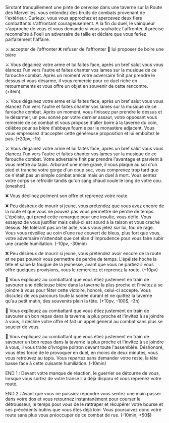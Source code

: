 Sirotant tranquillement une pinte de cervoise dans une taverne sur la Route des Merveilles, vous entendez des bruits de combats provenant de l'extérieur. Curieux, vous vous approchez et apercevez deux fiers combattants s'affrontant courageusement. À la fin du duel, le vainqueur s'approche de vous et vous demande si vous souhaitez l'affronter, il précise reconnaître à l'oeil un adversaire de taille et déclare que vous feriez parfaitement l'affaire.

⚔️ accepter de l'affronter
❌ refuser de l'affronter
🍺 lui proposer de boire une bière


⚔️ Vous dégainez votre arme et lui faites face, après un bref salut vous vous élancez l'un vers l'autre et faites chanter vos lames sur la musique de ce farouche combat. Après un moment votre adversaire finit par prendre le dessus et vous désarme, il vous remercie pour ce duel riche en retournements et vous offre un objet en souvenir de cette rencontre. (+item)

⚔️ Vous dégainez votre arme et lui faites face, après un bref salut vous vous élancez l'un vers l'autre et faites chanter vos lames sur la musique de ce farouche combat. Après un moment, vous finissez par prendre le dessus et le désarmer, un peu sonné par votre dernier assaut, votre opposant vous remercie de ce combat et vous propose d'aller boire à la taverne du coin, célèbre pour sa bière d'abbaye fournie par le monastère adjacent. Vous vous empressez d'accepter cette généreuse proposition et lui emboîtez le pas. (+20pv, -1h)

⚔️ Vous dégainez votre arme et lui faites face, après un bref salut vous vous élancez l'un vers l'autre et faites chanter vos lames sur la musique de ce farouche combat. Votre adversaire finit par prendre l'avantage et parvient à vous mettre au tapis. Arborant une mine grave, il vous plaque au sol d'un pied et tranche votre gorge d'un coup sec, vous comprenez trop tard que ce n'était pas un simple combat amical mais un duel à mort. Vous sentez votre corps se refroidir tandis qu'un sang chaud coule le long de votre cou. (oneshot)


❌ Vous déclinez poliment son offre et reprenez votre route.

❌ Peu désireux de mourir si jeune, vous prétendez que vous avez encore de la route et que vous ne pouvez pas vous permettre de perdre de temps. L'épéiste, qui prend cette remarque pour une insulte, vous défie. Vous essayez de vous justifier mais celui-ci est sourd à la raison et vous crache dessus. Ne tolérant pas un tel acte, vous vous jetez sur lui, fou de rage. Vous vous réveillez au coin d'une rue couvert de bleus, plus fort que vous, votre adversaire n'attendait que cet élan d'imprudence pour vous faire subir une cruelle humiliation. (-10pv, -30min)

❌ Peu désireux de mourir si jeune, vous prétendez avoir encore de la route et ne pas pouvoir vous permettre de perdre de temps. L'épéiste hoche la tête et salue la fougue de la jeunesse, avant que vous ne partiez il vous offre quelques provisions, vous le remerciez et reprenez la route. (+10pv)


🍺 Vous expliquez au combattant que vous étiez justement en train de savourer une délicieuse bière dans la taverne la plus proche et l'invitez à se joindre à vous pour fêter cette victoire, honoré, celui-ci accepte. Vous discutez de vos parcours toute la soirée durant et ne quittez la taverne qu'au petit matin, des souvenirs plein la tête. (+10pv, -100$, -3h)

🍺 Vous expliquez au combattant que vous étiez justement en train de savourer un bon repas dans la taverne la plus proche et l'invitez à se joindre à vous, il décline votre offre et fait un appel général au combat sans plus se soucier de vous. 

🍺 Vous expliquez au combattant que vous étiez justement en train de savourer un bon repas dans la taverne la plus proche et l'invitez à se joindre à vous, il vous traite d'ivrogne poltron devant toute l'assemblée. Déshonoré, vous êtes forcé de le provoquer en duel, en moins de deux minutes, vous vous retrouvez au tapis. Vous repartez sans demander votre reste, la tête basse face à cette cuisante humiliation. (-10min)


END 1 : Devant votre manque de réaction, le guerrier se détourne de vous, lorsque vous sortez de votre transe il a déjà disparu et vous reprenez votre route.

END 2 : Avant que vous ne puissiez répondre vous sentez une main passer dans votre dos et vous retournez instantanément pour courser le détrousseur, le temps pour vous de le rattraper et récupérer votre bourse et ses précédents butins que vous êtes déjà loin. Vous poursuivez donc votre route sans plus vous préoccuper de ce combat de rue. (-10min, +50$)


